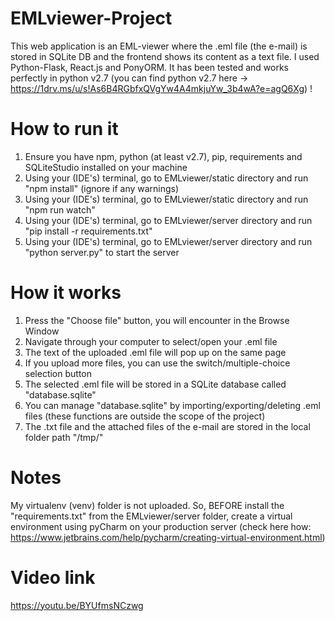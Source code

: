 # EMLviewer-Project
This web application is an EML-viewer where the .eml file (the e-mail) is stored in SQLite DB and the frontend shows its content as a text file. 
I used Python-Flask, React.js and PonyORM. It has been tested and works perfectly in python v2.7 (you can find python v2.7 here → https://1drv.ms/u/s!As6B4RGbfxQVgYw4A4mkjuYw_3b4wA?e=agQ6Xg) !

# How to run it
1. Ensure you have npm, python (at least v2.7), pip, requirements and SQLiteStudio installed on your machine
2. Using your (IDE's) terminal, go to EMLviewer/static directory and run "npm install" (ignore if any warnings)
3. Using your (IDE's) terminal, go to EMLviewer/static directory and run "npm run watch"
4. Using your (IDE's) terminal, go to EMLviewer/server directory and run "pip install -r requirements.txt"
5. Using your (IDE's) terminal, go to EMLviewer/server directory and run "python server.py" to start the server

# How it works
1. Press the "Choose file" button, you will encounter in the Browse Window
2. Navigate through your computer to select/open your .eml file
3. The text of the uploaded .eml file will pop up on the same page
4. If you upload more files, you can use the switch/multiple-choice selection button
5. The selected .eml file will be stored in a SQLite database called "database.sqlite"
6. You can manage "database.sqlite" by importing/exporting/deleting .eml files (these functions are outside the scope of the project)
7. The .txt file and the attached files of the e-mail are stored in the local folder path "/tmp/"

# Notes
My virtualenv (venv) folder is not uploaded. So, BEFORE install the "requirements.txt" from the EMLviewer/server folder, create a virtual environment using pyCharm on your production server (check here how: https://www.jetbrains.com/help/pycharm/creating-virtual-environment.html)

# Video link
https://youtu.be/BYUfmsNCzwg

